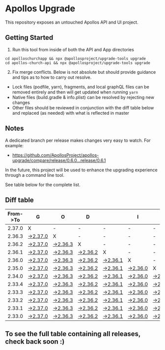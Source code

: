 # Apollos Upgrade

This repository exposes an untouched Apollos API and UI project.

## Getting Started

1. Run this tool from inside of both the API and App directories

```
cd apolloschurchapp && npx @apollosproject/upgrade-tools upgrade
cd apollos-church-api && npx @apollosproject/upgrade-tools upgrade
```

2. Fix merge conflicts. Below is not absolute but should provide guidance and tips as to how to carry out resolve.
* Lock files (podfile, yarn), fragments, and local graphQL files can be removed entirely and then will get updated when running `yarn`
* Native files (build.gradle & info.plist) can be resolved by rejecting new changes
* Other files should be reviewed in conjunction with the diff table below and replaced (as needed) with what is reflected in master

## Notes

A dedicated branch per release makes changes very easy
to watch. For example:

* https://github.com/ApollosProject/apollos-upgrade/compare/release/0.6.0...release/0.6.1

In the future, this project will be used to enhance the upgrading experience through a command line tool.

See table below for the complete list.

## Diff table

| From->To | G                                                                                                    | O                                                                                                    | D                                                                                                    |                                                                                                      | I                                                                                                    | S                                                                                                    |                                                                                                      | G                                                                                                    | O                                                                                                    | O                                                                                                    | D                                                                                                    | !   |
| -------- | ---------------------------------------------------------------------------------------------------- | ---------------------------------------------------------------------------------------------------- | ---------------------------------------------------------------------------------------------------- | ---------------------------------------------------------------------------------------------------- | ---------------------------------------------------------------------------------------------------- | ---------------------------------------------------------------------------------------------------- | ---------------------------------------------------------------------------------------------------- | ---------------------------------------------------------------------------------------------------- | ---------------------------------------------------------------------------------------------------- | ---------------------------------------------------------------------------------------------------- | ---------------------------------------------------------------------------------------------------- | --- |
| 2.37.0   | X                                                                                                    | -                                                                                                    | -                                                                                                    | -                                                                                                    | -                                                                                                    | -                                                                                                    | -                                                                                                    | -                                                                                                    | -                                                                                                    | -                                                                                                    | -                                                                                                    | -   |
| 2.36.3   | [->2.37.0](https://github.com/ApollosProject/apollos-upgrade/compare/release/2.36.3..release/2.37.0) | X                                                                                                    | -                                                                                                    | -                                                                                                    | -                                                                                                    | -                                                                                                    | -                                                                                                    | -                                                                                                    | -                                                                                                    | -                                                                                                    | -                                                                                                    | -   |
| 2.36.2   | [->2.37.0](https://github.com/ApollosProject/apollos-upgrade/compare/release/2.36.2..release/2.37.0) | [->2.36.3](https://github.com/ApollosProject/apollos-upgrade/compare/release/2.36.2..release/2.36.3) | X                                                                                                    | -                                                                                                    | -                                                                                                    | -                                                                                                    | -                                                                                                    | -                                                                                                    | -                                                                                                    | -                                                                                                    | -                                                                                                    | -   |
| 2.36.1   | [->2.37.0](https://github.com/ApollosProject/apollos-upgrade/compare/release/2.36.1..release/2.37.0) | [->2.36.3](https://github.com/ApollosProject/apollos-upgrade/compare/release/2.36.1..release/2.36.3) | [->2.36.2](https://github.com/ApollosProject/apollos-upgrade/compare/release/2.36.1..release/2.36.2) | X                                                                                                    | -                                                                                                    | -                                                                                                    | -                                                                                                    | -                                                                                                    | -                                                                                                    | -                                                                                                    | -                                                                                                    | -   |
| 2.36.0   | [->2.37.0](https://github.com/ApollosProject/apollos-upgrade/compare/release/2.36.0..release/2.37.0) | [->2.36.3](https://github.com/ApollosProject/apollos-upgrade/compare/release/2.36.0..release/2.36.3) | [->2.36.2](https://github.com/ApollosProject/apollos-upgrade/compare/release/2.36.0..release/2.36.2) | [->2.36.1](https://github.com/ApollosProject/apollos-upgrade/compare/release/2.36.0..release/2.36.1) | X                                                                                                    | -                                                                                                    | -                                                                                                    | -                                                                                                    | -                                                                                                    | -                                                                                                    | -                                                                                                    | -   |
| 2.35.0   | [->2.37.0](https://github.com/ApollosProject/apollos-upgrade/compare/release/2.35.0..release/2.37.0) | [->2.36.3](https://github.com/ApollosProject/apollos-upgrade/compare/release/2.35.0..release/2.36.3) | [->2.36.2](https://github.com/ApollosProject/apollos-upgrade/compare/release/2.35.0..release/2.36.2) | [->2.36.1](https://github.com/ApollosProject/apollos-upgrade/compare/release/2.35.0..release/2.36.1) | [->2.36.0](https://github.com/ApollosProject/apollos-upgrade/compare/release/2.35.0..release/2.36.0) | X                                                                                                    | -                                                                                                    | -                                                                                                    | -                                                                                                    | -                                                                                                    | -                                                                                                    | -   |
| 2.34.0   | [->2.37.0](https://github.com/ApollosProject/apollos-upgrade/compare/release/2.34.0..release/2.37.0) | [->2.36.3](https://github.com/ApollosProject/apollos-upgrade/compare/release/2.34.0..release/2.36.3) | [->2.36.2](https://github.com/ApollosProject/apollos-upgrade/compare/release/2.34.0..release/2.36.2) | [->2.36.1](https://github.com/ApollosProject/apollos-upgrade/compare/release/2.34.0..release/2.36.1) | [->2.36.0](https://github.com/ApollosProject/apollos-upgrade/compare/release/2.34.0..release/2.36.0) | [->2.35.0](https://github.com/ApollosProject/apollos-upgrade/compare/release/2.34.0..release/2.35.0) | X                                                                                                    | -                                                                                                    | -                                                                                                    | -                                                                                                    | -                                                                                                    | -   |
| 2.33.4   | [->2.37.0](https://github.com/ApollosProject/apollos-upgrade/compare/release/2.33.4..release/2.37.0) | [->2.36.3](https://github.com/ApollosProject/apollos-upgrade/compare/release/2.33.4..release/2.36.3) | [->2.36.2](https://github.com/ApollosProject/apollos-upgrade/compare/release/2.33.4..release/2.36.2) | [->2.36.1](https://github.com/ApollosProject/apollos-upgrade/compare/release/2.33.4..release/2.36.1) | [->2.36.0](https://github.com/ApollosProject/apollos-upgrade/compare/release/2.33.4..release/2.36.0) | [->2.35.0](https://github.com/ApollosProject/apollos-upgrade/compare/release/2.33.4..release/2.35.0) | [->2.34.0](https://github.com/ApollosProject/apollos-upgrade/compare/release/2.33.4..release/2.34.0) | X                                                                                                    | -                                                                                                    | -                                                                                                    | -                                                                                                    | -   |
| 2.33.3   | [->2.37.0](https://github.com/ApollosProject/apollos-upgrade/compare/release/2.33.3..release/2.37.0) | [->2.36.3](https://github.com/ApollosProject/apollos-upgrade/compare/release/2.33.3..release/2.36.3) | [->2.36.2](https://github.com/ApollosProject/apollos-upgrade/compare/release/2.33.3..release/2.36.2) | [->2.36.1](https://github.com/ApollosProject/apollos-upgrade/compare/release/2.33.3..release/2.36.1) | [->2.36.0](https://github.com/ApollosProject/apollos-upgrade/compare/release/2.33.3..release/2.36.0) | [->2.35.0](https://github.com/ApollosProject/apollos-upgrade/compare/release/2.33.3..release/2.35.0) | [->2.34.0](https://github.com/ApollosProject/apollos-upgrade/compare/release/2.33.3..release/2.34.0) | [->2.33.4](https://github.com/ApollosProject/apollos-upgrade/compare/release/2.33.3..release/2.33.4) | X                                                                                                    | -                                                                                                    | -                                                                                                    | -   |
| 2.33.2   | [->2.37.0](https://github.com/ApollosProject/apollos-upgrade/compare/release/2.33.2..release/2.37.0) | [->2.36.3](https://github.com/ApollosProject/apollos-upgrade/compare/release/2.33.2..release/2.36.3) | [->2.36.2](https://github.com/ApollosProject/apollos-upgrade/compare/release/2.33.2..release/2.36.2) | [->2.36.1](https://github.com/ApollosProject/apollos-upgrade/compare/release/2.33.2..release/2.36.1) | [->2.36.0](https://github.com/ApollosProject/apollos-upgrade/compare/release/2.33.2..release/2.36.0) | [->2.35.0](https://github.com/ApollosProject/apollos-upgrade/compare/release/2.33.2..release/2.35.0) | [->2.34.0](https://github.com/ApollosProject/apollos-upgrade/compare/release/2.33.2..release/2.34.0) | [->2.33.4](https://github.com/ApollosProject/apollos-upgrade/compare/release/2.33.2..release/2.33.4) | [->2.33.3](https://github.com/ApollosProject/apollos-upgrade/compare/release/2.33.2..release/2.33.3) | X                                                                                                    | -                                                                                                    | -   |
| 2.33.1   | [->2.37.0](https://github.com/ApollosProject/apollos-upgrade/compare/release/2.33.1..release/2.37.0) | [->2.36.3](https://github.com/ApollosProject/apollos-upgrade/compare/release/2.33.1..release/2.36.3) | [->2.36.2](https://github.com/ApollosProject/apollos-upgrade/compare/release/2.33.1..release/2.36.2) | [->2.36.1](https://github.com/ApollosProject/apollos-upgrade/compare/release/2.33.1..release/2.36.1) | [->2.36.0](https://github.com/ApollosProject/apollos-upgrade/compare/release/2.33.1..release/2.36.0) | [->2.35.0](https://github.com/ApollosProject/apollos-upgrade/compare/release/2.33.1..release/2.35.0) | [->2.34.0](https://github.com/ApollosProject/apollos-upgrade/compare/release/2.33.1..release/2.34.0) | [->2.33.4](https://github.com/ApollosProject/apollos-upgrade/compare/release/2.33.1..release/2.33.4) | [->2.33.3](https://github.com/ApollosProject/apollos-upgrade/compare/release/2.33.1..release/2.33.3) | [->2.33.2](https://github.com/ApollosProject/apollos-upgrade/compare/release/2.33.1..release/2.33.2) | X                                                                                                    | -   |
| 2.33.0   | [->2.37.0](https://github.com/ApollosProject/apollos-upgrade/compare/release/2.33.0..release/2.37.0) | [->2.36.3](https://github.com/ApollosProject/apollos-upgrade/compare/release/2.33.0..release/2.36.3) | [->2.36.2](https://github.com/ApollosProject/apollos-upgrade/compare/release/2.33.0..release/2.36.2) | [->2.36.1](https://github.com/ApollosProject/apollos-upgrade/compare/release/2.33.0..release/2.36.1) | [->2.36.0](https://github.com/ApollosProject/apollos-upgrade/compare/release/2.33.0..release/2.36.0) | [->2.35.0](https://github.com/ApollosProject/apollos-upgrade/compare/release/2.33.0..release/2.35.0) | [->2.34.0](https://github.com/ApollosProject/apollos-upgrade/compare/release/2.33.0..release/2.34.0) | [->2.33.4](https://github.com/ApollosProject/apollos-upgrade/compare/release/2.33.0..release/2.33.4) | [->2.33.3](https://github.com/ApollosProject/apollos-upgrade/compare/release/2.33.0..release/2.33.3) | [->2.33.2](https://github.com/ApollosProject/apollos-upgrade/compare/release/2.33.0..release/2.33.2) | [->2.33.1](https://github.com/ApollosProject/apollos-upgrade/compare/release/2.33.0..release/2.33.1) | X   |

## To see the full table containing all releases, check back soon :)
